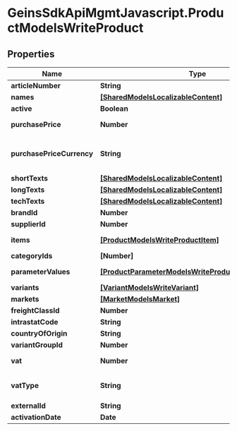 # GeinsSdkApiMgmtJavascript.ProductModelsWriteProduct

## Properties

Name | Type | Description | Notes
------------ | ------------- | ------------- | -------------
**articleNumber** | **String** | The article number of the product. | [optional] 
**names** | [**[SharedModelsLocalizableContent]**](SharedModelsLocalizableContent.md) | The localized names of the product. | [optional] 
**active** | **Boolean** | The current state of the product. | [optional] 
**purchasePrice** | **Number** | The purchase price in the currency defined in PurchasePriceCurrency. | [optional] 
**purchasePriceCurrency** | **String** | The &lt;a href&#x3D;\&quot;https://en.wikipedia.org/wiki/ISO_4217\&quot;&gt;3-letter ISO 4217 currency code&lt;/a&gt; for the amount given in PurchasePrice. | [optional] 
**shortTexts** | [**[SharedModelsLocalizableContent]**](SharedModelsLocalizableContent.md) | Localized short texts for the product. | [optional] 
**longTexts** | [**[SharedModelsLocalizableContent]**](SharedModelsLocalizableContent.md) | Localized long texts for the product. | [optional] 
**techTexts** | [**[SharedModelsLocalizableContent]**](SharedModelsLocalizableContent.md) | Localized tech texts for the product. | [optional] 
**brandId** | **Number** | The brand of the product. | [optional] 
**supplierId** | **Number** | The supplier id of the product. | [optional] 
**items** | [**[ProductModelsWriteProductItem]**](ProductModelsWriteProductItem.md) | The items belonging to the product.  Only valid for product creation. | [optional] 
**categoryIds** | **[Number]** | The category ids the product belongs to. | [optional] 
**parameterValues** | [**[ProductParameterModelsWriteProductParameterValue]**](ProductParameterModelsWriteProductParameterValue.md) | The parameter values associated with the product.    Only valid for product creation. | [optional] 
**variants** | [**[VariantModelsWriteVariant]**](VariantModelsWriteVariant.md) | The variants for this product. | [optional] 
**markets** | [**[MarketModelsMarket]**](MarketModelsMarket.md) | The markets for this product. | [optional] 
**freightClassId** | **Number** | Id of freight class. | [optional] 
**intrastatCode** | **String** | Intrastat code of the product. | [optional] 
**countryOfOrigin** | **String** | Country of orgin of product. | [optional] 
**variantGroupId** | **Number** | Id of Variant Group to whom the product should be associated. | [optional] 
**vat** | **Number** | ID or rate of VAT (On create and if no VAT is provided then default VAT will be used). | [optional] 
**vatType** | **String** | Defines how VAT parameter should be interpreted.    Actual &#x3D; VAT parameter is interpreted as VAT rate.    VatId &#x3D; VAT parameter is interpreted as VAT Id. | [optional] 
**externalId** | **String** | External id of the product. | [optional] 
**activationDate** | **Date** | Activation date for the product. | [optional] 


